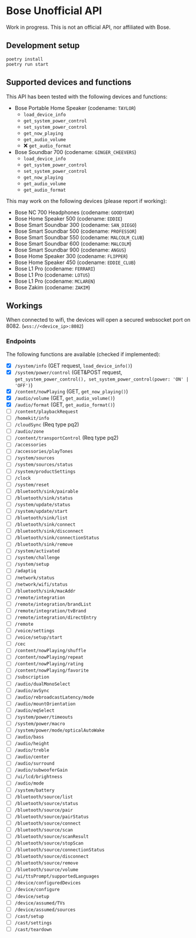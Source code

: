 # Bose Unofficial API

Work in progress. This is not an official API, nor affiliated with Bose.

## Development setup

```
poetry install
poetry run start
```

## Supported devices and functions

This API has been tested with the following devices and functions:

- Bose Portable Home Speaker (codename: `TAYLOR`)
  - `load_device_info`
  - `get_system_power_control`
  - `set_system_power_control`
  - `get_now_playing`
  - `get_audio_volume`
  - ❌ `get_audio_format`
- Bose Soundbar 700 (codename: `GINGER_CHEEVERS`)
  - `load_device_info`
  - `get_system_power_control`
  - `set_system_power_control`
  - `get_now_playing`
  - `get_audio_volume`
  - `get_audio_format`

This may work on the following devices (please report if working):

- Bose NC 700 Headphones (codename: `GOODYEAR`)
- Bose Home Speaker 500 (codename: `EDDIE`)
- Bose Smart Soundbar 300 (codename: `SAN_DIEGO`)
- Bose Smart Soundbar 500 (codename: `PROFESSOR`)
- Bose Smart Soundbar 550 (codename: `MALCOLM_CLUB`)
- Bose Smart Soundbar 600 (codename: `MALCOLM`)
- Bose Smart Soundbar 900 (codename: `ANGUS`)
- Bose Home Speaker 300 (codename: `FLIPPER`)
- Bose Home Speaker 450 (codename: `EDDIE_CLUB`)
- Bose L1 Pro (codename: `FERRARI`)
- Bose L1 Pro (codename: `LOTUS`)
- Bose L1 Pro (codename: `MCLAREN`)
- Bose Zakim (codename: `ZAKIM`)

## Workings

When connected to wifi, the devices will open a secured websocket port on 8082. (`wss://<device_ip>:8082`)

### Endpoints

The following functions are available (checked if implemented):

- [x] `/system/info` (GET request, `load_device_info()`)
- [x] `/system/power/control` (GET&POST request, `get_system_power_control(), set_system_power_control(power: 'ON' | 'OFF')`)
- [x] `/content/nowPlaying` (GET, `get_now_playing()`)
- [x] `/audio/volume` (GET, `get_audio_volume()`)
- [x] `/audio/format` (GET, `get_audio_format()`)
- [ ] `/content/playbackRequest`
- [ ] `/homekit/info`
- [ ] `/cloudSync` (Req type pq2)
- [ ] `/audio/zone`
- [ ] `/content/transportControl` (Req type pq2)
- [ ] `/accessories`
- [ ] `/accessories/playTones`
- [ ] `/system/sources`
- [ ] `/system/sources/status`
- [ ] `/system/productSettings`
- [ ] `/clock`
- [ ] `/system/reset`
- [ ] `/bluetooth/sink/pairable`
- [ ] `/bluetooth/sink/status`
- [ ] `/system/update/status`
- [ ] `/system/update/start`
- [ ] `/bluetooth/sink/list`
- [ ] `/bluetooth/sink/connect`
- [ ] `/bluetooth/sink/disconnect`
- [ ] `/bluetooth/sink/connectionStatus`
- [ ] `/bluetooth/sink/remove`
- [ ] `/system/activated`
- [ ] `/system/challenge`
- [ ] `/system/setup`
- [ ] `/adaptiq`
- [ ] `/network/status`
- [ ] `/network/wifi/status`
- [ ] `/bluetooth/sink/macAddr`
- [ ] `/remote/integration`
- [ ] `/remote/integration/brandList`
- [ ] `/remote/integration/tvBrand`
- [ ] `/remote/integration/directEntry`
- [ ] `/remote`
- [ ] `/voice/settings`
- [ ] `/voice/setup/start`
- [ ] `/cec`
- [ ] `/content/nowPlaying/shuffle`
- [ ] `/content/nowPlaying/repeat`
- [ ] `/content/nowPlaying/rating`
- [ ] `/content/nowPlaying/favorite`
- [ ] `/subscription`
- [ ] `/audio/dualMonoSelect`
- [ ] `/audio/avSync`
- [ ] `/audio/rebroadcastLatency/mode`
- [ ] `/audio/mountOrientation`
- [ ] `/audio/eqSelect`
- [ ] `/system/power/timeouts`
- [ ] `/system/power/macro`
- [ ] `/system/power/mode/opticalAutoWake`
- [ ] `/audio/bass`
- [ ] `/audio/height`
- [ ] `/audio/treble`
- [ ] `/audio/center`
- [ ] `/audio/surround`
- [ ] `/audio/subwooferGain`
- [ ] `/ui/lcd/brightness`
- [ ] `/audio/mode`
- [ ] `/system/battery`
- [ ] `/bluetooth/source/list`
- [ ] `/bluetooth/source/status`
- [ ] `/bluetooth/source/pair`
- [ ] `/bluetooth/source/pairStatus`
- [ ] `/bluetooth/source/connect`
- [ ] `/bluetooth/source/scan`
- [ ] `/bluetooth/source/scanResult`
- [ ] `/bluetooth/source/stopScan`
- [ ] `/bluetooth/source/connectionStatus`
- [ ] `/bluetooth/source/disconnect`
- [ ] `/bluetooth/source/remove`
- [ ] `/bluetooth/source/volume`
- [ ] `/ui/ttsPrompt/supportedLanguages`
- [ ] `/device/configuredDevices`
- [ ] `/device/configure`
- [ ] `/device/setup`
- [ ] `/device/assumed/TVs`
- [ ] `/device/assumed/sources`
- [ ] `/cast/setup`
- [ ] `/cast/settings`
- [ ] `/cast/teardown`
